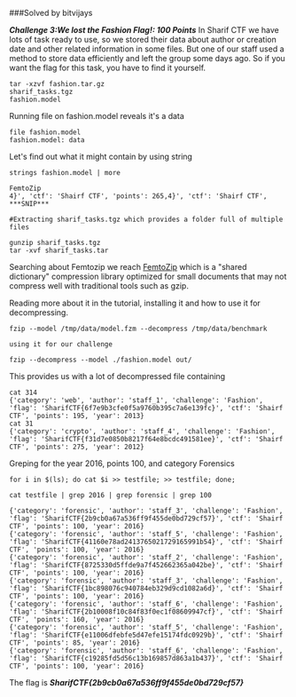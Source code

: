 ###Solved by bitvijays

***Challenge 3:We lost the Fashion Flag!: 100 Points*** In Sharif CTF we have lots of task ready to use, so we stored their data about author or creation date and other related information in some files. But one of our staff used a method to store data efficiently and left the group some days ago. So if you want the flag for this task, you have to find it yourself.

```
tar -xzvf fashion.tar.gz
sharif_tasks.tgz
fashion.model
```
Running file on fashion.model reveals it's a data
```
file fashion.model 
fashion.model: data
```
Let's find out what it might contain by using string
```
strings fashion.model | more

FemtoZip
4}', 'ctf': 'Shairf CTF', 'points': 265,4}', 'ctf': 'Shairf CTF',
***SNIP***

#Extracting sharif_tasks.tgz which provides a folder full of multiple files

gunzip sharif_tasks.tgz
tar -xvf sharif_tasks.tar
```

Searching about Femtozip we reach <a href="https://github.com/gtoubassi/femtozip/wiki">FemtoZip</a> which is a "shared dictionary" compression library optimized for small documents that may not compress well with traditional tools such as gzip. 

Reading more about it in the tutorial, installing it and how to use it for decompressing.
```
fzip --model /tmp/data/model.fzm --decompress /tmp/data/benchmark

using it for our challenge

fzip --decompress --model ./fashion.model out/
```
This provides us with a lot of decompressed file containing
```
cat 314
{'category': 'web', 'author': 'staff_1', 'challenge': 'Fashion', 'flag': 'SharifCTF{6f7e9b3cfe0f5a9760b395c7a6e139fc}', 'ctf': 'Shairf CTF', 'points': 195, 'year': 2013}
cat 31
{'category': 'crypto', 'author': 'staff_4', 'challenge': 'Fashion', 'flag': 'SharifCTF{f31d7e0850b8217f64e8bcdc491581ee}', 'ctf': 'Shairf CTF', 'points': 275, 'year': 2012}
```
Greping for the year 2016, points 100, and category Forensics
```
for i in $(ls); do cat $i >> testfile; >> testfile; done;

cat testfile | grep 2016 | grep forensic | grep 100

{'category': 'forensic', 'author': 'staff_3', 'challenge': 'Fashion', 'flag': 'SharifCTF{2b9cb0a67a536ff9f455de0bd729cf57}', 'ctf': 'Shairf CTF', 'points': 100, 'year': 2016}
{'category': 'forensic', 'author': 'staff_5', 'challenge': 'Fashion', 'flag': 'SharifCTF{41160e78ad2413765021729165991b54}', 'ctf': 'Shairf CTF', 'points': 100, 'year': 2016}
{'category': 'forensic', 'author': 'staff_2', 'challenge': 'Fashion', 'flag': 'SharifCTF{8725330d5ffde9a7f452662365a042be}', 'ctf': 'Shairf CTF', 'points': 100, 'year': 2016}
{'category': 'forensic', 'author': 'staff_3', 'challenge': 'Fashion', 'flag': 'SharifCTF{1bc898076c940784eb329d9cd1082a6d}', 'ctf': 'Shairf CTF', 'points': 100, 'year': 2016}
{'category': 'forensic', 'author': 'staff_6', 'challenge': 'Fashion', 'flag': 'SharifCTF{2b10008f10c84f83f0ec1f08609947cf}', 'ctf': 'Shairf CTF', 'points': 160, 'year': 2016}
{'category': 'forensic', 'author': 'staff_5', 'challenge': 'Fashion', 'flag': 'SharifCTF{e11006dfebfe5d47efe15174fdc0929b}', 'ctf': 'Shairf CTF', 'points': 85, 'year': 2016}
{'category': 'forensic', 'author': 'staff_6', 'challenge': 'Fashion', 'flag': 'SharifCTF{c19285fd5d56c13b169857d863a1b437}', 'ctf': 'Shairf CTF', 'points': 100, 'year': 2016}
````

The flag is ***SharifCTF{2b9cb0a67a536ff9f455de0bd729cf57}***

